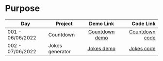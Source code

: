 # Purpose 

|Day             |Project    | Demo Link     | Code Link |
|----------------| -----------|:-------------:| ---------:|
|001 - 06/06/2022| Countdown |[Countdown demo]|[Countdown code]|
|002 - 07/06/2022| Jokes generator |[Jokes demo]|[Jokes code]|


[Countdown demo]: https://trstefan.github.io/ndaysofcode/Countdown/index.html
[Countdown code]: https://github.com/trstefan/ndaysofcode/tree/master/Countdown

[Jokes demo]: https://trstefan.github.io/ndaysofcode/Jokes%20Generator/index.html
[Jokes code]: https://github.com/trstefan/ndaysofcode/tree/master/Jokes%20Generator
